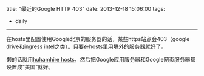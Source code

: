 title: "最近的Google HTTP 403"
date: 2013-12-18 15:06:00
tags:
- daily
---
在hosts里配置使用Google北京的服务器的话，某些https站点会403（google drive和ingress intel之类）。只要在hosts里用境外的服务器就好了。

懒的话就用[huhamhire hosts](https://hosts.huhamhire.com/)，然后把Google应用服务器和Google网页服务器都设置成“美国”就好。